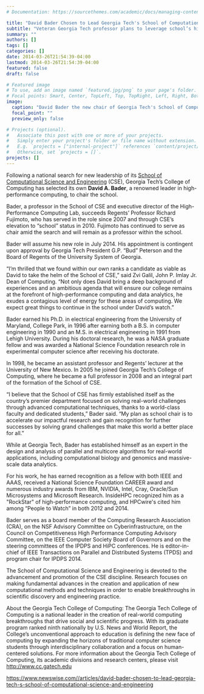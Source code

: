 ```yaml
---
# Documentation: https://sourcethemes.com/academic/docs/managing-content/

title: "David Bader Chosen to Lead Georgia Tech's School of Computational Science and Engineering"
subtitle: "Veteran Georgia Tech professor plans to leverage school’s history of innovation and impactful research into new advances and successes for computational science"
summary: ""
authors: []
tags: []
categories: []
date: 2014-03-26T21:54:39-04:00
lastmod: 2014-03-26T21:54:39-04:00
featured: false
draft: false

# Featured image
# To use, add an image named `featured.jpg/png` to your page's folder.
# Focal points: Smart, Center, TopLeft, Top, TopRight, Left, Right, BottomLeft, Bottom, BottomRight.
image:
  caption: "David Bader the new chair of Georgia Tech's School of Computational Science and Engineering."
  focal_point: ""
  preview_only: false

# Projects (optional).
#   Associate this post with one or more of your projects.
#   Simply enter your project's folder or file name without extension.
#   E.g. `projects = ["internal-project"]` references `content/project/deep-learning/index.md`.
#   Otherwise, set `projects = []`.
projects: []
---
```


Following a national search for new leadership of its [School of Computational Science and Engineering](http://www.cse.gatech.edu/) (CSE), Georgia Tech’s College of Computing has selected its own **David A. Bader**, a renowned leader in high-performance computing, to chair the school.

Bader, a professor in the School of CSE and executive director of the High-Performance Computing Lab, succeeds Regents’ Professor Richard Fujimoto, who has served in the role since 2007 and through CSE’s elevation to “school” status in 2010. Fujimoto has continued to serve as chair amid the search and will remain as a professor within the school.

Bader will assume his new role in July 2014. His appointment is contingent upon approval by Georgia Tech President G.P. “Bud” Peterson and the Board of Regents of the University System of Georgia.

“I’m thrilled that we found within our own ranks a candidate as viable as David to take the helm of the School of CSE,” said Zvi Galil, John P. Imlay Jr. Dean of Computing. “Not only does David bring a deep background of experiences and an ambitious agenda that will ensure our college remains at the forefront of high-performance computing and data analytics, he exudes a contagious level of energy for these areas of computing. We expect great things to continue in the school under David’s watch.”

Bader earned his Ph.D. in electrical engineering from the University of Maryland, College Park, in 1996 after earning both a B.S. in computer engineering in 1990 and an M.S. in electrical engineering in 1991 from Lehigh University. During his doctoral research, he was a NASA graduate fellow and was awarded a National Science Foundation research role in experimental computer science after receiving his doctorate.

In 1998, he became an assistant professor and Regents’ lecturer at the University of New Mexico. In 2005 he joined Georgia Tech’s College of Computing, where he became a full professor in 2008 and an integral part of the formation of the School of CSE.

“I believe that the School of CSE has firmly established itself as the country’s premier department focused on solving real-world challenges through advanced computational techniques, thanks to a world-class faculty and dedicated students,” Bader said. “My plan as school chair is to accelerate our impactful research and gain recognition for further successes by solving grand challenges that make this world a better place for all.”

While at Georgia Tech, Bader has established himself as an expert in the design and analysis of parallel and multicore algorithms for real-world applications, including computational biology and genomics and massive-scale data analytics.

For his work, he has earned recognition as a fellow with both IEEE and AAAS, received a National Science Foundation CAREER award and numerous industry awards from IBM, NVIDIA, Intel, Cray, Oracle/Sun Microsystems and Microsoft Research. InsideHPC recognized him as a "RockStar" of high-performance computing, and HPCwire's cited him among “People to Watch” in both 2012 and 2014.

Bader serves as a board member of the Computing Research Association (CRA), on the NSF Advisory Committee on Cyberinfrastructure, on the Council on Competitiveness High Performance Computing Advisory Committee, on the IEEE Computer Society Board of Governors and on the steering committees of the IPDPS and HiPC conferences. He is editor-in-chief of IEEE Transactions on Parallel and Distributed Systems (TPDS) and program chair for IPDPS 2014.

The School of Computational Science and Engineering is devoted to the advancement and promotion of the CSE discipline. Research focuses on making fundamental advances in the creation and application of new computational methods and techniques in order to enable breakthroughs in scientific discovery and engineering practice.

About the Georgia Tech College of Computing: The Georgia Tech College of Computing is a national leader in the creation of real-world computing breakthroughs that drive social and scientific progress. With its graduate program ranked ninth nationally by U.S. News and World Report, the College’s unconventional approach to education is defining the new face of computing by expanding the horizons of traditional computer science students through interdisciplinary collaboration and a focus on human-centered solutions. For more information about the Georgia Tech College of Computing, its academic divisions and research centers, please visit http://www.cc.gatech.edu

https://www.newswise.com//articles/david-bader-chosen-to-lead-georgia-tech-s-school-of-computational-science-and-engineering
